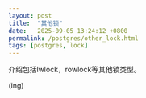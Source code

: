 ```yaml
---
layout: post
title:  "其他锁"
date:   2025-09-05 13:24:12 +0800
permalink: /postgres/other_lock.html
tags: [postgres, lock]
---
```


介绍包括lwlock，rowlock等其他锁类型。

(ing)

